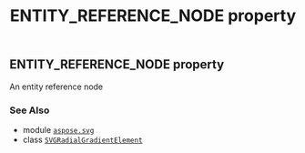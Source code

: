 ﻿---
title: ENTITY_REFERENCE_NODE property
second_title: Aspose.SVG for Python via .NET API References
description: 
type: docs
weight: 500
url: /python-net/aspose.svg/svgradialgradientelement/entity_reference_node/
is_root: false
---

## ENTITY_REFERENCE_NODE property


An entity reference node

### See Also
* module [`aspose.svg`](../../)
* class [`SVGRadialGradientElement`](/svg/python-net/aspose.svg/svgradialgradientelement)

